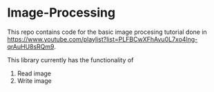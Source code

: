 Image-Processing
================

This repo contains code for the basic image procesing tutorial done in https://www.youtube.com/playlist?list=PLFBCwXFhAvu0L7xo4lng-qrAuHU8sRQm9.

This library currently has the functionality of
1) Read image
2) Write image